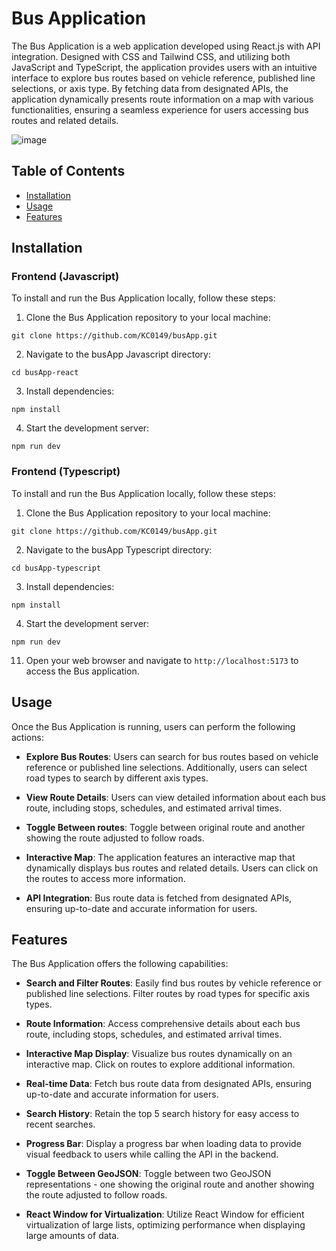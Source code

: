 # Bus Application

The Bus Application is a web application developed using React.js with API integration. Designed with CSS and Tailwind CSS, and utilizing both JavaScript and TypeScript, the application provides users with an intuitive interface to explore bus routes based on vehicle reference, published line selections, or axis type. By fetching data from designated APIs, the application dynamically presents route information on a map with various functionalities, ensuring a seamless experience for users accessing bus routes and related details.

![image](https://github.com/KC0149/busApp/assets/115627529/7780a058-866f-4140-9ac0-0246d8de6b32)

## Table of Contents

- [Installation](#installation)
- [Usage](#usage)
- [Features](#features)

## Installation

### Frontend (Javascript)

To install and run the Bus Application locally, follow these steps:

1. Clone the Bus Application repository to your local machine:

```
git clone https://github.com/KC0149/busApp.git
```

2. Navigate to the busApp Javascript directory:

```
cd busApp-react
```

3. Install dependencies:

```
npm install
```

4. Start the development server:

```
npm run dev
```

### Frontend (Typescript)

To install and run the Bus Application locally, follow these steps:

1. Clone the Bus Application repository to your local machine:

```
git clone https://github.com/KC0149/busApp.git
```

2. Navigate to the busApp Typescript directory:

```
cd busApp-typescript
```

3. Install dependencies:

```
npm install
```

4. Start the development server:

```
npm run dev
```

11. Open your web browser and navigate to `http://localhost:5173` to access the Bus application.

## Usage

Once the Bus Application is running, users can perform the following actions:

- **Explore Bus Routes**: Users can search for bus routes based on vehicle reference or published line selections. Additionally, users can select road types to search by different axis types.

- **View Route Details**: Users can view detailed information about each bus route, including stops, schedules, and estimated arrival times.

- **Toggle Between routes**: Toggle between original route and another showing the route adjusted to follow roads.

- **Interactive Map**: The application features an interactive map that dynamically displays bus routes and related details. Users can click on the routes to access more information.

- **API Integration**: Bus route data is fetched from designated APIs, ensuring up-to-date and accurate information for users.

## Features

The Bus Application offers the following capabilities:

- **Search and Filter Routes**: Easily find bus routes by vehicle reference or published line selections. Filter routes by road types for specific axis types.
- **Route Information**: Access comprehensive details about each bus route, including stops, schedules, and estimated arrival times.
- **Interactive Map Display**: Visualize bus routes dynamically on an interactive map. Click on routes to explore additional information.

- **Real-time Data**: Fetch bus route data from designated APIs, ensuring up-to-date and accurate information for users.

- **Search History**: Retain the top 5 search history for easy access to recent searches.

- **Progress Bar**: Display a progress bar when loading data to provide visual feedback to users while calling the API in the backend.

- **Toggle Between GeoJSON**: Toggle between two GeoJSON representations - one showing the original route and another showing the route adjusted to follow roads.

- **React Window for Virtualization**: Utilize React Window for efficient virtualization of large lists, optimizing performance when displaying large amounts of data.
